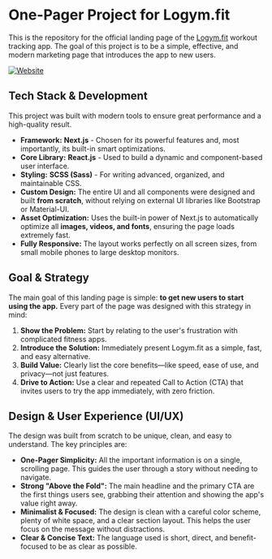 # One-Pager Project for Logym.fit

This is the repository for the official landing page of the [Logym.fit](https://www.logym.fit/) workout tracking app. The goal of this project is to be a simple, effective, and modern marketing page that introduces the app to new users.

[![Website](https://img.shields.io/badge/View_Live-logym.fit-green?style=for-the-badge)](https://www.logym.fit/)

## Tech Stack & Development

This project was built with modern tools to ensure great performance and a high-quality result.

-   **Framework:** **Next.js** - Chosen for its powerful features and, most importantly, its built-in smart optimizations.
-   **Core Library:** **React.js** - Used to build a dynamic and component-based user interface.
-   **Styling:** **SCSS (Sass)** - For writing advanced, organized, and maintainable CSS.
-   **Custom Design:** The entire UI and all components were designed and built **from scratch**, without relying on external UI libraries like Bootstrap or Material-UI.
-   **Asset Optimization:** Uses the built-in power of Next.js to automatically optimize all **images, videos, and fonts**, ensuring the page loads extremely fast.
-   **Fully Responsive:** The layout works perfectly on all screen sizes, from small mobile phones to large desktop monitors.

## Goal & Strategy

The main goal of this landing page is simple: **to get new users to start using the app.** Every part of the page was designed with this strategy in mind:

1.  **Show the Problem:** Start by relating to the user's frustration with complicated fitness apps.
2.  **Introduce the Solution:** Immediately present Logym.fit as a simple, fast, and easy alternative.
3.  **Build Value:** Clearly list the core benefits—like speed, ease of use, and privacy—not just features.
4.  **Drive to Action:** Use a clear and repeated Call to Action (CTA) that invites users to try the app immediately, with zero friction.

## Design & User Experience (UI/UX)

The design was built from scratch to be unique, clean, and easy to understand. The key principles are:

-   **One-Pager Simplicity:** All the important information is on a single, scrolling page. This guides the user through a story without needing to navigate.
-   **Strong "Above the Fold":** The main headline and the primary CTA are the first things users see, grabbing their attention and showing the app's value right away.
-   **Minimalist & Focused:** The design is clean with a careful color scheme, plenty of white space, and a clear section layout. This helps the user focus on the message without distractions.
-   **Clear & Concise Text:** The language used is short, direct, and benefit-focused to be as clear as possible.
